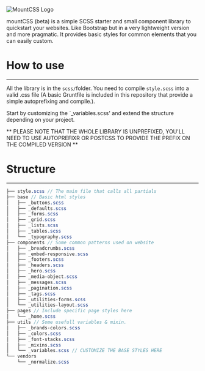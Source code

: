 ![MountCSS Logo](http://barbo.sa.com/16FPu/60Bwg3lr+)  

mountCSS (beta) is a simple SCSS starter and small component library to quickstart your websites. Like Bootstrap but in a very lightweight version and more pragmatic. It provides basic styles for common elements that you can easily custom.  

# How to use
---
All the library is in the `scss/`folder. You need to compile `style.scss` into a valid .css file (A basic Gruntfile is included in this repository that provide a simple autoprefixing and compile.).  

Start by customizing the `_variables.scss' and extend the structure depending on your project.
  
** PLEASE NOTE THAT THE WHOLE LIBRARY IS UNPREFIXED, YOU'LL NEED TO USE AUTOPREFIXR OR POSTCSS TO PROVIDE THE PREFIX ON THE COMPILED VERSION **  

# Structure
---

```scss
├── style.scss // The main file that calls all partials
├── base // Basic html styles
│   ├── _buttons.scss
│   ├── _defaults.scss
│   ├── _forms.scss
│   ├── _grid.scss
│   ├── _lists.scss
│   ├── _tables.scss
│   └── _typography.scss
├── components // Some common patterns used on website
│   ├── _breadcrumbs.scss
│   ├── _embed-responsive.scss
│   ├── _footers.scss
│   ├── _headers.scss
│   ├── _hero.scss
│   ├── _media-object.scss
│   ├── _messages.scss
│   ├── _pagination.scss
│   ├── _tags.scss
│   ├── _utilities-forms.scss
│   └── _utilities-layout.scss
├── pages // Include specific page styles here
│   └── _home.scss
├── utils // Some usefull variables & mixin.
│   ├── _brands-colors.scss
│   ├── _colors.scss
│   ├── _font-stacks.scss
│   ├── _mixins.scss
│   └── _variables.scss // CUSTOMIZE THE BASE STYLES HERE
└── vendors
    └── _normalize.scss
```